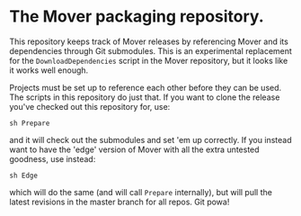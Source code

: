 # The Mover packaging repository.

This repository keeps track of Mover releases by referencing Mover and its dependencies through Git submodules. This is an experimental replacement for the `DownloadDependencies` script in the Mover repository, but it looks like it works well enough.

Projects must be set up to reference each other before they can be used. The scripts in this repository do just that. If you want to clone the release you've checked out this repository for, use:

	sh Prepare
	
and it will check out the submodules and set 'em up correctly. If you instead want to have the 'edge' version of Mover with all the extra untested goodness, use instead:

	sh Edge
	
which will do the same (and will call `Prepare` internally), but will pull the latest revisions in the master branch for all repos. Git powa!

